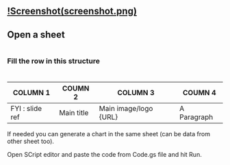 [!Screenshot(screenshot.png)](screenshot.png)
----
## Open a sheet
#
### Fill the row in this structure 
#
| COLUMN 1 | COUMN 2 | COLUMN 3 | COUMN 4 |
| ------ | ------ | ------ | ------  |
| FYI : slide ref | Main title | Main image/logo {URL} | A Paragraph |

If needed you can generate a chart in the same sheet (can be data from other sheet too).

Open SCript editor and paste the code from Code.gs file and hit Run.

